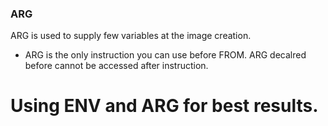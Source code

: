 ### ARG

ARG is used to supply few variables at the image creation.
* ARG is the only instruction you can use before FROM.
ARG decalred before cannot be accessed after instruction. 

# Using ENV and ARG for best results.